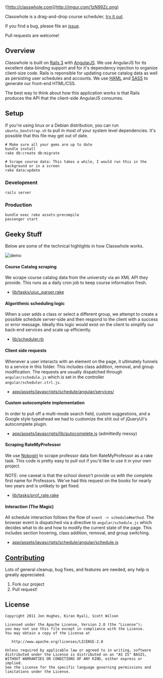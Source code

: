 ![http://classwhole.com](http://imgur.com/1zN99Zc.png)

Classwhole is a drag-and-drop course scheduler, [try it out](http://classwhole.com). 

If you find a bug, please file an [issue](https://github.com/kryali/classwhole/issues?direction=desc&sort=updated&state=open).

Pull requests are welcome!

## Overview

Classwhole is built on [Rails 3](http://rubyonrails.org/) with [AngularJS](http://angularjs.org/). 
We use AngularJS for its excellent data-binding support and for it's dependency injection to organize client-size code.
Rails is reponsible for updating course catalog data as well as persisting user schedules and accounts.
We use [HAML](http://haml.info/) and [SASS](http://sass-lang.com/) to generate our front-end HTML/CSS.

The best way to think about how this application works is that Rails produces the API that the client-side AngularJS consumes.

## Setup

If you're using linux or a Debian distribution, you can run `ubuntu_bootstrap.sh` to pull in most of your system level dependencies. It's possible that this file may get out of date.

    # Make sure all your gems are up to date 
    bundle install  
    rake db:create db:migrate

    # Scrape course data: This takes a while, I would run this in the background or in a screen
    rake data:update       

### Development
    rails server
    
### Production
    bundle exec rake assets:precompile
    passenger start

## Geeky Stuff

Below are some of the technical highlights in how Classwhole works.

![demo](http://imgur.com/5ORNq5a.png)

#### Course Catalog scraping
We scrape course catalog data from the university via an XML API they provide. This runs as a daily cron job to keep course information fresh.

* [lib/tasks/uiuc_parser.rake](https://github.com/kryali/classwhole/blob/master/lib/tasks/uiuc_parser.rb)

#### Algorithmic scheduling logic
When a user adds a class or select a different group, we attempt to create a possible schedule server-side and then respond to the client with a success or error message. 
Ideally this logic would exist on the client to simplify our back-end services and scale up efficiently.

* [lib/scheduler.rb](https://github.com/kryali/classwhole/blob/master/lib/scheduler.rb)

#### Client side requests
Whenever a user interacts with an element on the page, it ultimately funnels to a service in this folder. This includes class addition, removal, and group modification. 
The requests are usually dispatched through `angular/schedule.js` which is set in the controller `angular/scheduler.ctrl.js`.

* [app/assets/javascripts/schedule/angular/services/](https://github.com/kryali/classwhole/tree/master/app/assets/javascripts/angular/services)

#### Custom autocomplete implementation
In order to pull off a multi-mode search field, custom suggestions, and a Google style typeahead we had to customize the shit out of jQueryUI's autocomplete plugin.

* [app/assets/javascripts/lib/autocomplete.js](https://github.com/kryali/classwhole/tree/master/app/assets/javascripts/lib/autocomplete.js) (admittedly messy)
    
#### Scraping RateMyProfessor
We use [Nokogiri](http://nokogiri.org/) to scrape professor data fom RateMyProfessor as a rake task. This code is pretty easy to pull out if you'd like to use it in your own project.

NOTE: one caveat is that the school doesn't provide us with the complete first name for Professors. We've had this request on the books for nearly two years and is unlikely to get fixed.

* [lib/tasks/prof_rate.rake](https://github.com/kryali/classwhole/blob/master/lib/tasks/prof_rake.rb)

#### Interaction (The Magic)
All schedule interaction follows the flow of `event -> schedule#method`. The browser event is dispatched via a directive to `angular/schedule.js` which decides what to do and how to modify the current state of the page. This includes section hovering, class addition, removal, and group switching.

* [app/assets/javascripts/schedule/angular/schedule.js](https://github.com/kryali/classwhole/tree/master/app/assets/javascripts/angular/schedule.js)

## [Contributing](https://github.com/kryali/classwhole/blob/master/CONTRIBUTING.md)
Lots of general cleanup, bug fixes, and features are needed, any help is greatly appreciated. 

1. Fork our project
2. Pull request!


## License
```
Copyright 2011 Jon Hughes, Kiran Ryali, Scott Wilson

Licensed under the Apache License, Version 2.0 (the "License");
you may not use this file except in compliance with the License.
You may obtain a copy of the License at

   http://www.apache.org/licenses/LICENSE-2.0

Unless required by applicable law or agreed to in writing, software
distributed under the License is distributed on an "AS IS" BASIS,
WITHOUT WARRANTIES OR CONDITIONS OF ANY KIND, either express or implied.
See the License for the specific language governing permissions and
limitations under the License.
```
